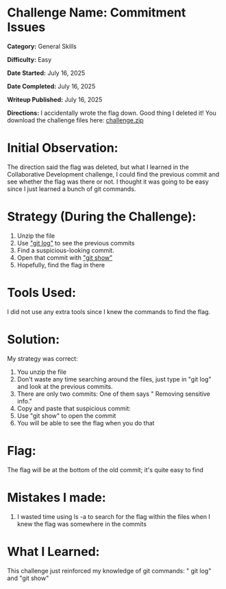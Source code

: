 # Challenge Name: Commitment Issues 

**Category:** General Skills

**Difficulty:** Easy

**Date Started:** July 16, 2025

**Date Completed:** July 16, 2025

**Writeup Published:** July 16, 2025

**Directions:** I accidentally wrote the flag down. Good thing I deleted it! You download the challenge files here: [challenge.zip](https://artifacts.picoctf.net/c_titan/75/challenge.zip)


 # Initial Observation: 
The direction said the flag was deleted, but what I learned in the Collaborative Development challenge, I could find the previous commit and see whether the flag was there or not. I thought it was going to be easy since I just learned a bunch of git commands.

 # Strategy (During the Challenge):
 1. Unzip the file
 2. Use ["git log"](https://careerkarma.com/blog/git-log/) to see the previous commits
 3. Find a suspicious-looking commit.
 4. Open that commit with ["git show"](https://www.atlassian.com/git/tutorials/git-show)
 5. Hopefully, find the flag in there

 # Tools Used:
 I did not use any extra tools since I knew the commands to find the flag. 

# Solution: 
My strategy was correct: 

1. You unzip the file
2. Don't waste any time searching around the files, just type in "git log" and look at the previous commits.
3. There are only two commits: One of them says " Removing sensitive info."
4. Copy and paste that suspicious commit:
5. Use "git show" to open the commit
6. You will be able to see the flag when you do that

# Flag: 
The flag will be at the bottom of the old commit; it's quite easy to find

# Mistakes I made:
1. I wasted time using ls -a to search for the flag within the files when I knew the flag was somewhere in the commits 
   
# What I Learned:
This challenge just reinforced my knowledge of git commands: " git log" and "git show" 

